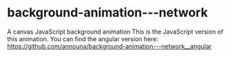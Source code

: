 # background-animation---network
A canvas JavaScript background animation
This is the JavaScript version of this animation. You can find the angular version here:
https://github.com/announa/background-animation---network__angular
